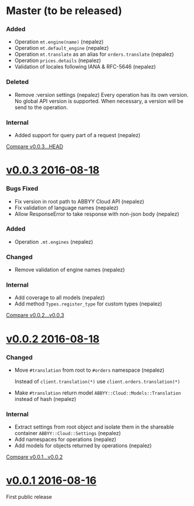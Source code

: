 # Master (to be released)

### Added

* Operation `mt.engine(name)` (nepalez)
* Operation `mt.default_engine` (nepalez)
* Operation `mt.translate` as an alias for `orders.translate` (nepalez)
* Operation `prices.details` (nepalez)
* Validation of locales following IANA & RFC-5646 (nepalez)

### Deleted

* Remove :version settings (nepalez)
  Every operation has its own version. No global API version is supported.
  When necessary, a version will be send to the operation.

### Internal

* Added support for query part of a request (nepalez)

[Compare v0.0.3...HEAD](https://github.com/nepalez/abbyy-cloud/compare/v0.0.3...HEAD)

# [v0.0.3 2016-08-18](https://github.com/nepalez/abbyy-cloud/tree/v0.0.3)

### Bugs Fixed

* Fix version in root path to ABBYY Cloud API (nepalez)
* Fix validation of language names (nepalez)
* Allow ResponseError to take response with non-json body (nepalez)

### Added

* Operation `.mt.engines` (nepalez)

### Changed

* Remove validation of engine names (nepalez)

### Internal

* Add coverage to all models (nepalez)
* Add method `Types.register_type` for custom types (nepalez)

[Compare v0.0.2...v0.0.3](https://github.com/nepalez/abbyy-cloud/compare/v0.0.2...v0.0.3)

# [v0.0.2 2016-08-18](https://github.com/nepalez/abbyy-cloud/tree/v0.0.2)

### Changed

* Move `#translation` from root to `#orders` namespace (nepalez)

  Instead of `client.translation(*)` use `client.orders.translation(*)`

* Make `#translation` return model `ABBYY::Cloud::Models::Translation` instead of hash (nepalez)

### Internal

* Extract settings from root object and isolate them in the shareable container `ABBYY::Cloud::Settings` (nepalez)
* Add namespaces for operations (nepalez)
* Add models for objects returned by operations (nepalez)

[Compare v0.0.1...v0.0.2](https://github.com/nepalez/abbyy-cloud/compare/v0.0.1...v0.0.2)

# [v0.0.1 2016-08-16](https://github.com/nepalez/abbyy-cloud/tree/v0.0.1)

First public release
